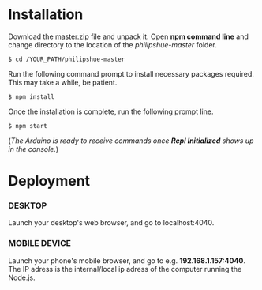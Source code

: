# Installation

Download the [master.zip](https://github.com/tanerolcxy/philipshue/archive/master.zip) file and unpack it. Open **npm command line** and change directory to the location of the *philipshue-master* folder. 
```
$ cd /YOUR_PATH/philipshue-master
```
Run the following command prompt to install necessary packages required. This may take a while, be patient.
```
$ npm install
```
Once the installation is complete, run the following prompt line. 
```
$ npm start
```
(*The Arduino is ready to receive commands once **Repl Initialized** shows up in the console.*)

# Deployment 

### DESKTOP
Launch your desktop's web browser, and go to localhost:4040.

### MOBILE DEVICE
Launch your phone's mobile browser, and go to e.g. **192.168.1.157:4040**. The IP adress is the internal/local ip adress of the computer running the Node.js.
